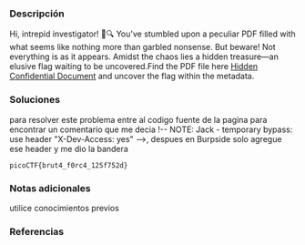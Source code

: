 ### Descripción 
Hi, intrepid investigator! 📄🔍 You've stumbled upon a peculiar PDF filled with what seems like nothing more than garbled nonsense. But beware! Not everything is as it appears. Amidst the chaos lies a hidden treasure—an elusive flag waiting to be uncovered.Find the PDF file here [Hidden Confidential Document](https://challenge-files.picoctf.net/c_saffron_estate/8175871c08fc4d10d26d10746f3a4aad06bbd7a5682c01c3d777a89d276bdb38/confidential.pdf) and uncover the flag within the metadata.

### Soluciones
para resolver este problema entre al codigo fuente de la pagina para encontrar un comentario que me decia !-- NOTE: Jack - temporary bypass: use header "X-Dev-Access: yes" -->, despues en Burpside solo agregue ese header y me dio la bandera


```
picoCTF{brut4_f0rc4_125f752d}
```


### Notas adicionales 
utilice conocimientos previos

### Referencias 
